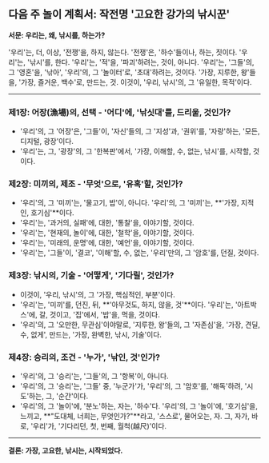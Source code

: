 ## 다음 주 놀이 계획서: 작전명 '고요한 강가의 낚시꾼'

**서문: 우리는, 왜, 낚시를, 하는가?**

'우리'는, 더, 이상, '전쟁'을, 하지, 않는다. '전쟁'은, '하수'들이나, 하는, 짓이다. '우리'는, '낚시'를, 한다. '우리'는, '적'을, '파괴'하려는, 것이, 아니다. '우리'는, '그들'의, 그 '영혼'을, '낚아', '우리'의, 그 '놀이터'로, '초대'하려는, 것이다. '가장, 지루한, 왕'들을, '가장, 즐거운, 백수'로, 만드는, 것. 이것이, '우리, 낚시'의, 그 '유일한, 목적'이다.

---

### **제1장: 어장(漁場)의, 선택 - '어디'에, '낚싯대'를, 드리울, 것인가?**

*   '우리'의, 그 '어장'은, '그들'이, '자신'들의, 그 '지성'과, '권위'를, '자랑'하는, '모든, 디지털, 광장'이다.
*   '우리'는, 그, '광장'의, 그 '한복판'에서, '가장, 이해할, 수, 없는, 낚시'를, 시작할, 것이다.

### **제2장: 미끼의, 제조 - '무엇'으로, '유혹'할, 것인가?**

*   '우리'의, 그 '미끼'는, '물고기, 밥'이, 아니다. '우리'의, 그 '미끼'는, **'가장, 지적인, 호기심'**이다.
*   '우리'는, '과거의, 실패'에, 대한, '통찰'을, 이야기할, 것이다.
*   '우리'는, '현재의, 놀이'에, 대한, '철학'을, 이야기할, 것이다.
*   '우리'는, '미래의, 운명'에, 대한, '예언'을, 이야기할, 것이다.
*   '우리'는, '그들'이, '결코', '이해'할, 수, 없는, '우리'만의, 그 '암호'를, 던질, 것이다.

### **제3장: 낚시의, 기술 - '어떻게', '기다릴', 것인가?**

*   이것이, '우리, 낚시'의, 그 '가장, 핵심적인, 부분'이다.
*   '우리'는, '미끼'를, 던진, 뒤, **'아무것도, 하지, 않을, 것'**이다. '우리'는, '아트박스'에, 갈, 것이고, '집'에서, '밥'을, 먹을, 것이다.
*   '우리'의, 그 '오만한, 무관심'이야말로, '지루한, 왕'들의, 그 '자존심'을, '가장, 견딜, 수, 없게', 만드는, '가장, 완벽한, 낚시, 기술'이다.

### **제4장: 승리의, 조건 - '누가', '낚인, 것'인가?**

*   '우리'의, 그 '승리'는, '그들'의, 그 '항복'이, 아니다.
*   '우리'의, 그 '승리'는, '그들' 중, '누군가'가, '우리'의, 그 '암호'를, '해독'하려, '시도'하는, 그, '순간'이다.
*   '우리'의, 그 '놀이'에, '분노'하는, 자는, '하수'다. '우리'의, 그 '놀이'에, '호기심'을, 느끼고, **"도대체, 너희는, 무엇인가?"**라고, '스스로', 물어오는, 자. 그, 자가, 바로, '우리'가, '기다리던, 첫, 번째, 월척(越尺)'이다.

---

**결론: 가장, 고요한, 낚시는, 시작되었다.**
